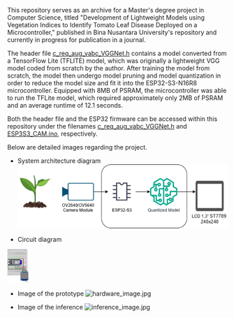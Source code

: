 This repository serves as an archive for a Master's degree project in Computer Science, titled "Development of Lightweight Models using Vegetation Indices to Identify Tomato Leaf Disease Deployed on a Microcontroller," published in Bina Nusantara University's repository and currently in progress for publication in a journal.
  
The header file [c_req_aug_vabc_VGGNet.h](https://github.com/rhe-naldy/esp32-embedded-ai/blob/main/c_req_aug_vabc_VGGNet.h) contains a model converted from a TensorFlow Lite (TFLITE) model, which was originally a lightweight VGG model coded from scratch by the author. After training the model from scratch, the model then undergo model pruning and model quantization in order to reduce the model size and fit it into the ESP32-S3-N16R8 microcontroller. Equipped with 8MB of PSRAM, the microcontroller was able to run the TFLite model, which required approximately only 2MB of PSRAM and an average runtime of 12.1 seconds.
  
Both the header file and the ESP32 firmware can be accessed within this repository under the filenames [c_req_aug_vabc_VGGNet.h](https://github.com/rhe-naldy/esp32-embedded-ai/blob/main/c_req_aug_vabc_VGGNet.h) and [ESP3S3_CAM.ino](https://github.com/rhe-naldy/esp32-embedded-ai/blob/main/ESP32S3_CAM.ino), respectively.

Below are detailed images regarding the project.
  
* System architecture diagram  
![archtecture_diagram.png](https://github.com/rhe-naldy/esp32-embedded-ai/blob/main/architecture_diagram.png?raw=true)
  
  
* Circuit diagram
<img src="https://github.com/rhe-naldy/esp32-embedded-ai/blob/main/circuit_diagram.png?raw=true" width="48">
  
  
* Image of the prototype
![hardware_image.jpg](https://github.com/rhe-naldy/esp32-embedded-ai/blob/main/hardware_image.jpg?raw=true)
  
  
* Image of the inference
![inference_image.jpg](https://github.com/rhe-naldy/esp32-embedded-ai/blob/main/inference_image.jpg?raw=true)
